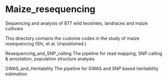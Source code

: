 # Maize_resequencing
Sequencing and analysis of 877 wild teosintes, landraces and maize cultivars

This directory contains the custome codes in the study of maize resequencing (Shi, et al. Unpublished.)

Resequencing_and_SNP_calling  The pipeline for read mapping, SNP calling & annotation, population structure analyais

GWAS_and_Heritability The pipeline for GWAS and SNP based heritability estimation
